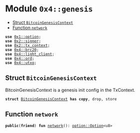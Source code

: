 
<a name="0x4_genesis"></a>

# Module `0x4::genesis`



-  [Struct `BitcoinGenesisContext`](#0x4_genesis_BitcoinGenesisContext)
-  [Function `network`](#0x4_genesis_network)


<pre><code><b>use</b> <a href="">0x1::option</a>;
<b>use</b> <a href="">0x2::signer</a>;
<b>use</b> <a href="">0x2::tx_context</a>;
<b>use</b> <a href="brc20.md#0x4_brc20">0x4::brc20</a>;
<b>use</b> <a href="light_client.md#0x4_light_client">0x4::light_client</a>;
<b>use</b> <a href="ord.md#0x4_ord">0x4::ord</a>;
<b>use</b> <a href="utxo.md#0x4_utxo">0x4::utxo</a>;
</code></pre>



<a name="0x4_genesis_BitcoinGenesisContext"></a>

## Struct `BitcoinGenesisContext`

BitcoinGenesisContext is a genesis init config in the TxContext.


<pre><code><b>struct</b> <a href="genesis.md#0x4_genesis_BitcoinGenesisContext">BitcoinGenesisContext</a> <b>has</b> <b>copy</b>, drop, store
</code></pre>



<a name="0x4_genesis_network"></a>

## Function `network`



<pre><code><b>public</b>(<b>friend</b>) <b>fun</b> <a href="network.md#0x4_network">network</a>(): <a href="_Option">option::Option</a>&lt;u8&gt;
</code></pre>
